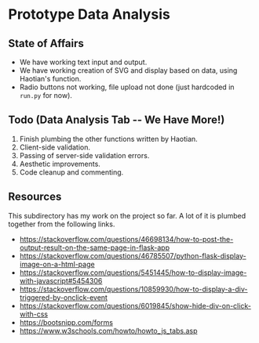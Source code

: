 # Prototype Data Analysis

## State of Affairs
* We have working text input and output.
* We have working creation of SVG and display based on data, using Haotian's function.
* Radio buttons not working, file upload not done (just hardcoded in `run.py` for now).

## Todo (Data Analysis Tab -- We Have More!)
1. Finish plumbing the other functions written by Haotian.
2. Client-side validation. 
3. Passing of server-side validation errors.
4. Aesthetic improvements.
5. Code cleanup and commenting.


## Resources

This subdirectory has my work on the project so far. A lot of it is plumbed together from the following links.

* https://stackoverflow.com/questions/46698134/how-to-post-the-output-result-on-the-same-page-in-flask-app
* https://stackoverflow.com/questions/46785507/python-flask-display-image-on-a-html-page
* https://stackoverflow.com/questions/5451445/how-to-display-image-with-javascript#5454306
* https://stackoverflow.com/questions/10859930/how-to-display-a-div-triggered-by-onclick-event
* https://stackoverflow.com/questions/6019845/show-hide-div-on-click-with-css
* https://bootsnipp.com/forms
* https://www.w3schools.com/howto/howto_js_tabs.asp
